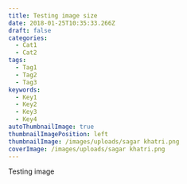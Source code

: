 ```yaml
---
title: Testing image size
date: 2018-01-25T10:35:33.266Z
draft: false
categories:
  - Cat1
  - Cat2
tags:
  - Tag1
  - Tag2
  - Tag3
keywords:
  - Key1
  - Key2
  - Key3
  - Key4
autoThumbnailImage: true
thumbnailImagePosition: left
thumbnailImage: /images/uploads/sagar khatri.png
coverImage: /images/uploads/sagar khatri.png
---
```

Testing image
